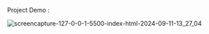Project Demo : 

![screencapture-127-0-0-1-5500-index-html-2024-09-11-13_27_04](https://github.com/user-attachments/assets/58d31fc6-ec3f-4fcb-af7f-00ae6fd91908)
